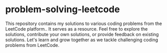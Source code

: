 # problem-solving-leetcode
This repository contains my solutions to various coding problems from the LeetCode platform.. It serves as a resource.  Feel free to explore the solutions, contribute your own solutions, or provide feedback on existing solutions. Let's learn and grow together as we tackle challenging coding problems from LeetCode.
